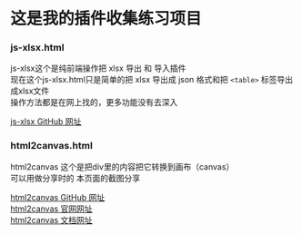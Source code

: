 # 这是我的插件收集练习项目
### js-xlsx.html
js-xlsx这个是纯前端操作把 xlsx 导出 和 导入插件  
现在这个js-xlsx.html只是简单的把 xlsx 导出成 json 格式和把 `<table>` 标签导出成xlsx文件  
操作方法都是在网上找的，更多功能没有去深入  

[js-xlsx GitHub 网址](https://github.com/SheetJS/js-xlsx)  

### html2canvas.html
html2canvas 这个是把div里的内容把它转换到画布（canvas）  
可以用做分享时的 本页面的截图分享  

[html2canvas GitHub 网址](https://github.com/niklasvh/html2canvas/)  
[html2canvas 官网网址](http://html2canvas.hertzen.com/)  
[html2canvas 文档网址](http://html2canvas.hertzen.com/configuration)